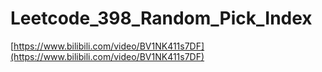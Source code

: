 # Leetcode_398_Random_Pick_Index

[https://www.bilibili.com/video/BV1NK411s7DF](https://www.bilibili.com/video/BV1NK411s7DF)